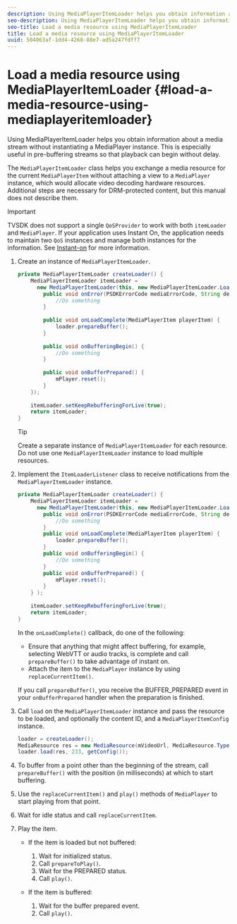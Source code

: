 ```yaml
---
description: Using MediaPlayerItemLoader helps you obtain information about a media stream without instantiating a MediaPlayer instance. This is especially useful in pre-buffering streams so that playback can begin without delay.
seo-description: Using MediaPlayerItemLoader helps you obtain information about a media stream without instantiating a MediaPlayer instance. This is especially useful in pre-buffering streams so that playback can begin without delay.
seo-title: Load a media resource using MediaPlayerItemLoader
title: Load a media resource using MediaPlayerItemLoader
uuid: 504063af-1dd4-4268-88e7-ad5a247fdff7
---
```


# Load a media resource using MediaPlayerItemLoader {#load-a-media-resource-using-mediaplayeritemloader}

Using MediaPlayerItemLoader helps you obtain information about a media stream without instantiating a MediaPlayer instance. This is especially useful in pre-buffering streams so that playback can begin without delay.

The `MediaPlayerItemLoader` class helps you exchange a media resource for the current `MediaPlayerItem` without attaching a view to a `MediaPlayer` instance, which would allocate video decoding hardware resources. Additional steps are necessary for DRM-protected content, but this manual does not describe them.

>[!IMPORTANT]
>
>TVSDK does not support a single `QoSProvider` to work with both `itemLoader` and `MediaPlayer`. If your application uses Instant On, the application needs to maintain two `QoS` instances and manage both instances for the information. See [Instant-on](../../android-3x-content-playback-options-android2/buffering-configuration/android-3x-instant-on.md) for more information.

1. Create an instance of `MediaPlayerItemLoader`.

   ```java
   private MediaPlayerItemLoader createLoader() { 
       MediaPlayerItemLoader itemLoader =   
         new MediaPlayerItemLoader(this, new MediaPlayerItemLoader.LoaderListener() { 
           public void onError(PSDKErrorCode mediaErrorCode, String description) { 
               //Do something 
           } 
    
           public void onLoadComplete(MediaPlayerItem playerItem) { 
               loader.prepareBuffer(); 
           } 
    
           public void onBufferingBegin() { 
               //Do something 
           } 
    
           public void onBufferPrepared() { 
               mPlayer.reset(); 
           }  
       }); 
    
       itemLoader.setKeepRebufferingForLive(true); 
       return itemLoader; 
   } 
   
   ```

   >[!TIP]
   >
   >Create a separate instance of `MediaPlayerItemLoader` for each resource. Do not use one `MediaPlayerItemLoader` instance to load multiple resources.

1. Implement the `ItemLoaderListener` class to receive notifications from the `MediaPlayerItemLoader` instance.

   ```java
   private MediaPlayerItemLoader createLoader() { 
       MediaPlayerItemLoader itemLoader =   
         new MediaPlayerItemLoader(this, new MediaPlayerItemLoader.LoaderListener() { 
           public void onError(PSDKErrorCode mediaErrorCode, String description) { 
               //Do something 
           } 
           public void onLoadComplete(MediaPlayerItem playerItem) { 
               loader.prepareBuffer(); 
           } 
           public void onBufferingBegin() { 
               //Do something 
           } 
           public void onBufferPrepared() { 
               mPlayer.reset(); 
           }  
       } ); 
     
       itemLoader.setKeepRebufferingForLive(true); 
       return itemLoader; 
   }
   ```

   In the `onLoadComplete()` callback, do one of the following:

    * Ensure that anything that might affect buffering, for example, selecting WebVTT or audio tracks, is complete and call `prepareBuffer()` to take advantage of instant on. 
    * Attach the item to the `MediaPlayer` instance by using `replaceCurrentItem()`.

   If you call `prepareBuffer()`, you receive the BUFFER_PREPARED event in your `onBufferPrepared` handler when the preparation is finished. 
1. Call `load` on the `MediaPlayerItemLoader` instance and pass the resource to be loaded, and optionally the content ID, and a `MediaPlayerItemConfig` instance.

   ```java
   loader = createLoader(); 
   MediaResource res = new MediaResource(mVideoUrl, MediaResource.Type.HLS, metadata); 
   loader.load(res, 233, getConfig());
   ```

1. To buffer from a point other than the beginning of the stream, call `prepareBuffer()` with the position (in milliseconds) at which to start buffering.
1. Use the `replaceCurrentItem()` and `play()` methods of `MediaPlayer` to start playing from that point.
1. Wait for idle status and call `replaceCurrentItem`.
1. Play the item.

    * If the item is loaded but not buffered:

        1. Wait for initialized status. 
        1. Call `prepareToPlay()`. 
        1. Wait for the PREPARED status. 
        1. Call `play()`.

    * If the item is buffered:

        1. Wait for the buffer prepared event. 
        1. Call `play()`.